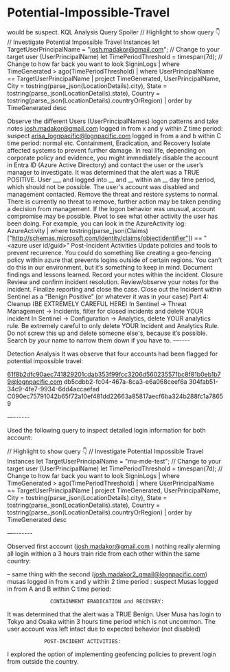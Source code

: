 # Potential-Impossible-Travel
would be suspect.
KQL Analysis Query Spoiler
// Highlight to show query 👇
// Investigate Potential Impossible Travel Instances
let TargetUserPrincipalName = "josh.madakor@gmail.com"; // Change to your target user (UserPrincipalName)
let TimePeriodThreshold = timespan(7d); // Change to how far back you want to look
SigninLogs
| where TimeGenerated > ago(TimePeriodThreshold)
| where UserPrincipalName == TargetUserPrincipalName
| project TimeGenerated, UserPrincipalName, City = tostring(parse_json(LocationDetails).city), State = tostring(parse_json(LocationDetails).state), Country = tostring(parse_json(LocationDetails).countryOrRegion)
| order by TimeGenerated desc



Observe the different Users (UserPrincipalNames) logon patterns and take notes
josh.madakor@gmail.com logged in from x and y within Z time period: suspect
arisa_lognpacific@lognpacific.com logged in from a and b within C time period: normal
etc.
Containment, Eradication, and Recovery
Isolate affected systems to prevent further damage.
In real life, depending on corporate policy and evidence, you might immediately disable the account in Entra ID (Azure Active Directory) and contact the user or the user’s manager to investigate.
It was determined that the alert was a TRUE POSITIVE. User ___ and logged into __ and __ within an __ day time period, which should not be possible.
The user's account was disabled and management contacted.
Remove the threat and restore systems to normal.
There is currently no threat to remove, further action may be taken pending a decision from management.
If the logon behavior was unusual, account compromise may be possible.
Pivot to see what other activity the user has been doing. For example, you can look in the AzureActivity log:
AzureActivity
| where tostring(parse_json(Claims)["http://schemas.microsoft.com/identity/claims/objectidentifier"]) == "<azure user id/guid>"
Post-Incident Activities
Update policies and tools to prevent recurrence.
You could do something like creating a geo-fencing policy within azure that prevents logins outside of certain regions. You can’t do this in our environment, but it’s something to keep in mind.
Document findings and lessons learned.
Record your notes within the incident.
Closure
Review and confirm incident resolution.
Review/observe your notes for the incident.
Finalize reporting and close the case.
Close out the Incident within Sentinel as a “Benign Positive” (or whatever it was in your case)
Part 4: Cleanup (BE EXTREMELY CAREFUL HERE)
In Sentinel → Threat Management → Incidents, filter for closed incidents and delete YOUR incident
In Sentinel → Configuration → Analytics, delete YOUR analytics rule.
Be extremely careful to only delete YOUR Incident and Analytics Rule. Do not screw this up and delete someone else's, because it’s possible. Search by your name to narrow them down if you have to.
—----

Detection Analysis
It was observe that four accounts had been flagged for potential impossible travel:

61f8b2dfc90aec741829201cdab353f99fcc3206d560235571bc8f81b0eb1b79@lognpacific.com
 db5cdbb2-fc04-467a-8ca3-e6a068ceef6a
 304fab51-34c9-4fe7-9934-6dd4accaefad
 C090ec75791042b65f72a10ef481dd22663a85817aecf6ba324b288fc1a78659

—------

Used the following query to inspect detailed login information for both account:

// Highlight to show query 👇
// Investigate Potential Impossible Travel Instances
let TargetUserPrincipalName = "mu-mde-test"; // Change to your target user (UserPrincipalName)
let TimePeriodThreshold = timespan(7d); // Change to how far back you want to look
SigninLogs
| where TimeGenerated > ago(TimePeriodThreshold)
| where UserPrincipalName == TargetUserPrincipalName
| project TimeGenerated, UserPrincipalName, City = tostring(parse_json(LocationDetails).city), State = tostring(parse_json(LocationDetails).state), Country = tostring(parse_json(LocationDetails).countryOrRegion)
| order by TimeGenerated desc

—-------

Observed first account (josh.madakor@gmail.com ) nothing really alerming all login withion a 3 hours train ride from each other within the same country: 

– same thing with the second (josh.madakor2_gmail@lognpacific.com) musas logged in from x and y within 2 time period : suspect Musas logged in from A and B within C time period: 
     
                  CONTAINMENT ERADICATION and RECOVERY:
 It was determined that the alert was a TRUE Benign. User Musa has login to Tokyo and Osaka within 3 hours time period which is not uncommon.
The user account was left intact due to expected behavior (not disabled)
                
                POST-INCIDENT ACTIVITIES:
I explored the option of implementing geofencing policies  to prevent login from outside the country.


